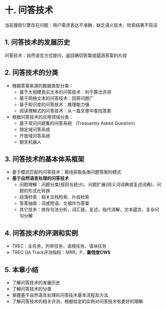 # 十. 问答技术
当前搜索引擎存在问题：用户需求表达不准确，缺乏语义技术，检索结果不简洁

## 1. 问答技术的发展历史
问答技术：自然语言方式提问，返回确切答案或蕴涵答案的片段

## 2. 问答技术的分类
- 根据答案来源的数据类型分类：
	- 基于大规模真实文本的问答技术：利于算法评测
	- 基于网络文本的问答技术：回答问题广
	- 基于知识库的问答技术：推理能力强
	- 阅读理解式的问答技术：从一篇文章中查找答案
- 根据问答技术的应用领域分类：
	- 基于常问问题集的问答系统 （Frequently Asked Question）
	- 限定域问答系统
	- 开放域问答系统
	- 聊天机器人

## 3. 问答技术的基本体系框架
- 基于模式匹配的问答技术：离线获取各类问题答案的模式
- **基于自然语言处理的问答技术**
	- 问题理解：问题分类(规则与统计)、问题扩展(同义词词典或复述词典)、问题的形式化转换
	- 段落检索：相关文档检索、片段检索
	- 答案抽取：词或短语，文摘作为答案
	- 其它技术：依存句法分析，词汇链，复述，指代消解，文本蕴含，复杂问句分解

## 4. 问答技术的评测和实例
- TREC：主任务，列举任务，语境任务，语块任务
- TREC QA Track评测指标：MRR，P，**置信度CWS**

## 5. 本章小结
- 了解问答技术的发展历史
- 了解问答技术的分类
- 掌握基于自然语言处理的问答技术基本流程及方法
- 了解问答技术的相关评测，根据给定的实例对问答技术有更好的理解